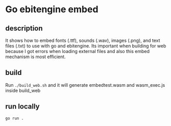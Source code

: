 # Go ebitengine embed

## description

It shows how to embed fonts (.ttf), sounds (.wav), images (.png), and text files (.txt) to use with go and ebitengine. Its important when building for web because I got errors when loading external files and also this embed mechanism is most efficient.

## build

Run `./build_web.sh` and it will generate embedtest.wasm and wasm_exec.js inside build_web

## run locally

`go run .`
